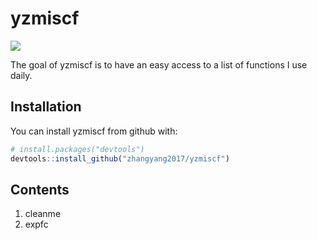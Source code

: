 
<!-- README.md is generated from README.Rmd. Please edit that file -->
yzmiscf
=======
![](https://img.shields.io/badge/personal-project-hotpink.svg?style=flat)

The goal of yzmiscf is to have an easy access to a list of functions I use daily.

Installation
------------

You can install yzmiscf from github with:

``` r
# install.packages("devtools")
devtools::install_github("zhangyang2017/yzmiscf")
```

Contents
------------
001. cleanme
002. expfc
